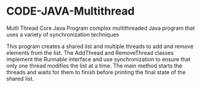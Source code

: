 # CODE-JAVA-Multithread
Mutli Thread Core Java Program
complex multithreaded Java program that uses a variety of synchronization techniques


This program creates a shared list and multiple threads to add and remove elements from the list. The AddThread and RemoveThread classes implement the Runnable interface and use synchronization to ensure that only one thread modifies the list at a time. The main method starts the threads and waits for them to finish before printing the final state of the shared list.
